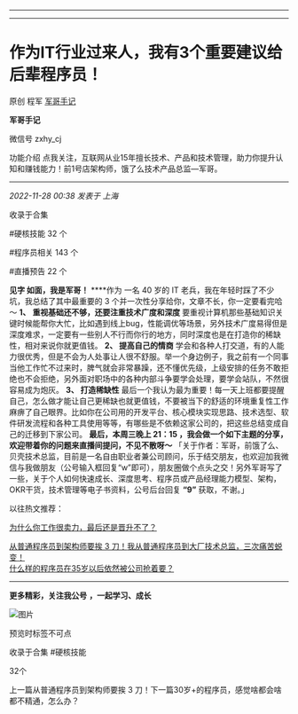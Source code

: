 ----------------------------------------
----------------------------------------
#  作为IT行业过来人，我有3个重要建议给后辈程序员！

原创 程军  [ 军哥手记 ](javascript:void\(0\);)

**军哥手记** ![]()

微信号 zxhy_cj

功能介绍 点我关注，互联网从业15年擅长技术、产品和技术管理，助力你提升认知和赚钱能力！前1号店架构师，饿了么技术产品总监—军哥。

____

_2022-11-28 00:38_ _发表于 上海_

收录于合集

#硬核技能 32 个

#程序员相关 143 个

#直播预告 22 个

**见字 如面，我是军哥！** ****作为 一名 40 岁的 IT 老兵，我在年轻时踩了不少坑，我总结了其中最重要的 3
个并一次性分享给你，文章不长，你一定要看完哈～ **1、** **重视基础还不够，还要注重技术广度和深度**
要重视计算机那些基础知识关键时候能帮你大忙，比如遇到线上bug，性能调优等场景，另外技术广度易得但是深度难求，一定要有一些别人不行而你行的地方，同时深度也是在打造你的稀缺性，相对来说你就更值钱。
**2、 **提高自己的情商****
学会和各种人打交道，有的人能力很优秀，但是不会为人处事让人很不舒服。举一个身边例子，我之前有一个同事当他工作忙不过来时，脾气就会非常暴躁，还不懂优先级，上级安排的任务不敢拒绝也不会拒绝，另外面对职场中的各种内部斗争要学会处理，要学会站队，不然很容易成为炮灰。
**3、 打造稀缺性**
最后一个我认为最为重要！每一天上班都要提醒自己，怎么做才能让自己更稀缺也就更值钱，不要被当下的舒适的环境重复性工作麻痹了自己眼界。比如你在公司用的开发平台、核心模块实现思路、技术选型、软件研发流程和各种工具使用等等，有哪些是不依赖这家公司的，把这些总结变成自己的迁移到下家公司。
**最后，本周三晚上 21：15 ，我会做一个如下主题的分享，欢迎带着你的问题来直播间提问，不见不散呀～**
「关于作者：军哥，前饿了么、贝壳技术总监，目前是一名自由职业者兼公司顾问，乐于结交朋友，也欢迎加我微信与我做朋友（公号输入框回复“w”即可），朋友圈做个点头之交！另外军哥写了一些，关于个人如何快速成长、深度思考、程序员或产品经理能力模型、架构，OKR干货，技术管理等电子书资料，公号后台回复
**“9”** 获取，不谢。」  

以往热文推荐：

[为什么你工作很卖力，最后还是晋升不了？](http://mp.weixin.qq.com/s?__biz=MzA3MDU2MjM4Ng==&mid=2247497120&idx=1&sn=01e7eb54175a33e5fd0cbf8ba4ed7691&chksm=9f38529da84fdb8b635fba7648c09d6e434acb7c0557f0579613228ab5072877aabbc8f55540&scene=21#wechat_redirect)

[从普通程序员到架构师要挨 3
刀！](http://mp.weixin.qq.com/s?__biz=MzA3MDU2MjM4Ng==&mid=2247497110&idx=1&sn=d3a6590ba9ab06c70343423e60d3c722&chksm=9f3852aba84fdbbde2058cef09baf8d832ea4b88d688fd71d7dd473671277d4eecca7ba9e54d&scene=21#wechat_redirect)[我从普通程序员到大厂技术总监，三次痛苦蜕变！](http://mp.weixin.qq.com/s?__biz=MzA3MDU2MjM4Ng==&mid=2247497055&idx=1&sn=372fcfa946140ff0ff99101d7a2962db&chksm=9f385262a84fdb74a353bcbd417735a4446ff4c724275d15f222b968245ff4c5ed2ee037ecdd&scene=21#wechat_redirect)  
[什么样的程序员在35岁以后依然被公司抢着要？](http://mp.weixin.qq.com/s?__biz=MzA3MDU2MjM4Ng==&mid=2247497053&idx=1&sn=7108c373eebaf7bf35da10e05648d49b&chksm=9f385260a84fdb76b8a1a5f5f2d1f98613a09b672f5421c5c961e571aab105d26256ac561438&scene=21#wechat_redirect)

[](http://mp.weixin.qq.com/s?__biz=MzA3MDU2MjM4Ng==&mid=2247496888&idx=1&sn=805ab40c7fd08368875d3821f6089586&chksm=9f385385a84fda93ab0eeb29f912f9434ca050865b48b110d94f3eb2fb621f9e8aada40da239&scene=21#wechat_redirect)

* * *

  

 **更多精彩，关注我公号** **，一起学习、成长**

![图片](https://mmbiz.qpic.cn/mmbiz_png/b96CibCt70iaajvl7fD4ZCicMcjhXMp1v6UibM134tIsO1j5yqHyNhh9arj090oAL7zGhRJRq6cFqFOlDZMleLl4pw/640?wx_fmt=png)

预览时标签不可点

收录于合集 #硬核技能

32个

上一篇从普通程序员到架构师要挨 3 刀！下一篇30岁+的程序员，感觉啥都会啥都不精通，怎么办？

